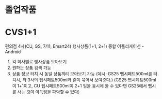 # 졸업작품
# CVS1+1
편의점 4사(CU, GS, 7/11, Emart24) 행사상품(1+1, 2+1) 종합 어플리케이션 - Android

1. 각 회사별로 행사상품 모아보기
2. 원하는 상품 검색 가능
3. 상품 정보 터치 시 동일 상품끼리 모아보기 가능
(예시: GS25 펩시페트500ml를 터치시, 타 3사의 펩시페트500ml와 같이 묶어서 보여준다.)
(GS25 펩시페트500ml이 1+1이고, CU 펩시페트500ml이 2+1 임을 동시에 볼 수 있다면 GS25에서 펩시를 사는 것이 이득임을 파악할 수 있다)
